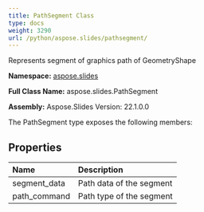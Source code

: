 ```yaml
---
title: PathSegment Class
type: docs
weight: 3290
url: /python/aspose.slides/pathsegment/
---
```


Represents segment of graphics path of GeometryShape

**Namespace:** [aspose.slides](/python/aspose.slides/)

**Full Class Name:** aspose.slides.PathSegment

**Assembly:**  Aspose.Slides Version: 22.1.0.0

The PathSegment type exposes the following members:
## **Properties**
|**Name**|**Description**|
| :- | :- |
|segment_data|Path data of the segment|
|path_command|Path type of the segment|
